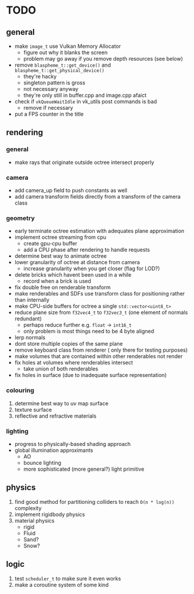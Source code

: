 # TODO

## general

* make `image_t` use Vulkan Memory Allocator 
    * figure out why it blanks the screen
    * problem may go away if you remove depth resources (see below)
* remove `blaspheme_t::get_device()` and `blaspheme_t::get_physical_device()`
    * they're hacky
    * singleton pattern is gross
    * not necessary anyway
    * they're only still in buffer.cpp and image.cpp afaict
* check if `vkQueueWaitIdle` in vk_utils post commands is bad
    * remove if necessary
* put a FPS counter in the title

## rendering

### general
* make rays that originate outside octree intersect properly

### camera
* add camera_up field to push constants as well
* add camera transform fields directly from a transform of the camera class

### geometry
* early terminate octree estimation with adequates plane approximation
* implement octree streaming from cpu
    * create gpu-cpu buffer
    * add a CPU phase after rendering to handle requests
* determine best way to animate octree
* lower granularity of octree at distance from camera
    * increase granularity when you get closer (flag for LOD?)
* delete bricks which havent been used in a while
    * record when a brick is used
* fix double free on renderable transform
* make renderables and SDFs use transform class for positioning rather than internally
* make CPU-side buffers for octree a single `std::vector<uint8_t>`
* reduce plane size from `f32vec4_t` to `f32vec3_t` (one element of normals redundant)
    * perhaps reduce further e.g. `float` -> `int16_t`
    * only problem is most things need to be 4 byte aligned 
* lerp normals
* dont store multiple copies of the same plane
* remove keyboard class from renderer ( only there for testing purposes)
* make volumes that are contained within other renderables not render
* fix holes at volumes where renderables intersect
    * take union of both renderables
* fix holes in surface (due to inadequate surface representation)

### colouring
1. determine best way to uv map surface
2. texture surface
3. reflective and refractive materials

### lighting
* progress to physically-based shading approach
* global illumination approximants
    * AO
    * bounce lighting
    * more sophisticated (more general?) light primitive

## physics
1. find good method for partitioning colliders to reach `O(n * log(n))` complexity
2. implement rigidbody physics
3. material physics
    * rigid
    * Fluid
    * Sand?
    * Snow?

## logic
1. test `scheduler_t` to make sure it even works
2. make a coroutine system of some kind
